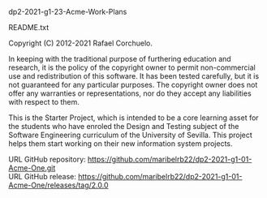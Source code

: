 dp2-2021-g1-23-Acme-Work-Plans

README.txt

Copyright (C) 2012-2021 Rafael Corchuelo.

In keeping with the traditional purpose of furthering education and research, it is
the policy of the copyright owner to permit non-commercial use and redistribution of
this software. It has been tested carefully, but it is not guaranteed for any particular
purposes.  The copyright owner does not offer any warranties or representations, nor do
they accept any liabilities with respect to them.

This is the Starter Project, which is intended to be a core learning asset for the students
who have enroled the Design and Testing subject of the Software Engineering curriculum of the 
University of Sevilla.  This project helps them start working on their new information system 
projects.

URL GitHub repository: https://github.com/maribelrb22/dp2-2021-g1-01-Acme-One.git
</br>
URL GitHub release: https://github.com/maribelrb22/dp2-2021-g1-01-Acme-One/releases/tag/2.0.0
